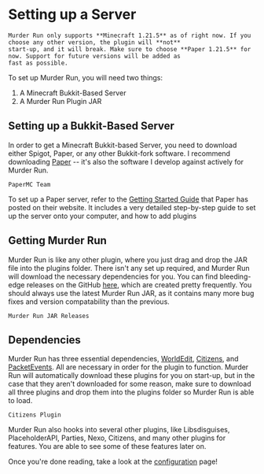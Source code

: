 # Setting up a Server

```{warning}
Murder Run only supports **Minecraft 1.21.5** as of right now. If you choose any other version, the plugin will **not**
start-up, and it will break. Make sure to choose **Paper 1.21.5** for now. Support for future versions will be added as
fast as possible.
```

To set up Murder Run, you will need two things:
1) A Minecraft Bukkit-Based Server
2) A Murder Run Plugin JAR

## Setting up a Bukkit-Based Server
In order to get a Minecraft Bukkit-based Server, you need to download either Spigot, Paper, or any other Bukkit-fork
software. I recommend downloading [Paper](https://papermc.io/) -- it's also the software I develop against actively
for Murder Run.

```{figure} images/papermc.png
PaperMC Team
```

To set up a Paper server, refer to the [Getting Started Guide](https://docs.papermc.io/paper/getting-started) that Paper
has posted on their website. It includes a very detailed step-by-step guide to set up the server onto your computer,
and how to add plugins

## Getting Murder Run
Murder Run is like any other plugin, where you just drag and drop the JAR file into the plugins folder. There isn't any
set up required, and Murder Run will download the necessary dependencies for you. You can find bleeding-edge releases
on the GitHub [here](https://github.com/PulseBeat02/MurderRun/releases/download/latest/MurderRun-1.21.5-v1.0.0-all.jar),
which are created pretty frequently. You should always use the latest Murder Run JAR, as it contains many more bug fixes 
and version compatability than the previous.

```{figure} images/jar.png
Murder Run JAR Releases
```

## Dependencies
Murder Run has three essential dependencies, [WorldEdit](https://enginehub.org/worldedit), [Citizens](https://citizensnpcs.co/),
and [PacketEvents](https://github.com/retrooper/packetevents). All are necessary in order for the plugin to function.
Murder Run will automatically download these plugins for you on start-up, but in the case that they aren't downloaded
for some reason, make sure to download all three plugins and drop them into the plugins folder so Murder Run is able
to load.

```{figure} images/citizens.png
Citizens Plugin
```

Murder Run also hooks into several other plugins, like Libsdisguises, PlaceholderAPI, Parties, Nexo, Citizens, and many
other plugins for features. You are able to see some of these features later on.

Once you're done reading, take a look at the [configuration](configuration.md) page!